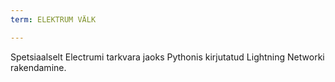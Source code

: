 ```yaml
---
term: ELEKTRUM VÄLK

---
```

Spetsiaalselt Electrumi tarkvara jaoks Pythonis kirjutatud Lightning Networki rakendamine.
